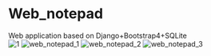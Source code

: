 # Web_notepad
Web application based on Django+Bootstrap4+SQLite <br>
![1](https://user-images.githubusercontent.com/111890967/203531186-80fe944a-db90-4d63-8270-9fe7811d9b73.PNG)
![web_notepad_1](https://user-images.githubusercontent.com/111890967/203304899-a509bdbb-c968-413a-bdca-6a92ca8ce929.PNG)
![web_notepad_2](https://user-images.githubusercontent.com/111890967/203304916-dbc13e43-3049-484c-a737-c5b3f65c8f0f.PNG)
![web_notepad_3](https://user-images.githubusercontent.com/111890967/203304928-7fec19a1-8f5f-42df-b9d2-ea817e653f39.PNG)
